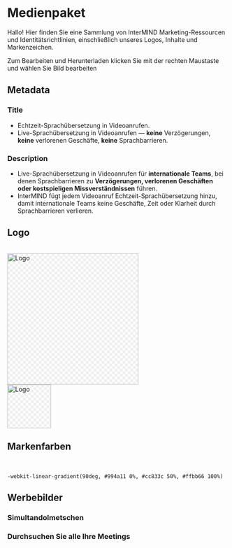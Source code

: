 # Medienpaket

Hallo! Hier finden Sie eine Sammlung von InterMIND Marketing-Ressourcen und Identitätsrichtlinien, einschließlich unseres Logos, Inhalte und Markenzeichen.

Zum Bearbeiten und Herunterladen klicken Sie mit der rechten Maustaste und wählen Sie Bild bearbeiten

## Metadata

### Title

- Echtzeit-Sprachübersetzung in Videoanrufen.
- Live-Sprachübersetzung in Videoanrufen — **keine** Verzögerungen, **keine** verlorenen Geschäfte, **keine** Sprachbarrieren.

### Description

- Live-Sprachübersetzung in Videoanrufen für **internationale Teams**, bei denen Sprachbarrieren zu **Verzögerungen, verlorenen Geschäften oder kostspieligen Missverständnissen** führen.
- InterMIND fügt jedem Videoanruf Echtzeit-Sprachübersetzung hinzu, damit internationale Teams keine Geschäfte, Zeit oder Klarheit durch Sprachbarrieren verlieren.

## Logo

<br>
<img src="/logo.png" class="transparency-grid" alt="Logo" width="300" >

<br>
<img src="/logo.svg" class="transparency-grid" alt="Logo" width="100">

## Markenfarben

<br>

```
-webkit-linear-gradient(90deg, #994a11 0%, #cc833c 50%, #ffbb66 100%)
```

## Werbebilder

### Simultandolmetschen

<ImageGrid :images="[
  { src: '/media-kit/animals-cartoon-3-2.png', alt: 'Simultandolmetschen' },
  { src: '/media-kit/animals-cartoon-1-1.png', alt: 'Simultandolmetschen' },
  { src: '/media-kit/5.png', alt: 'Simultandolmetschen' },
  { src: '/media-kit/6.png', alt: 'Simultandolmetschen' },
  { src: '/media-kit/animals-5-4.png', alt: 'Simultandolmetschen' },
]"/>

### Durchsuchen Sie alle Ihre Meetings

<ImageGrid :images="[
  { src: '/2d.png', alt: 'Simultandolmetschen' },
  { src: '/2l.png', alt: 'Simultandolmetschen' },
]"/>

<style>

.transparency-grid {
    background-color: #ffffff;
    background-image: 
        linear-gradient(45deg, #eeeeee 25%, transparent 25%, transparent 75%, #eeeeee 75%),
        linear-gradient(45deg, #eeeeee 25%, transparent 25%, transparent 75%, #eeeeee 75%);
    background-size: 12px 12px;
    background-position: 0 0, 6px 6px;
}

</style>
